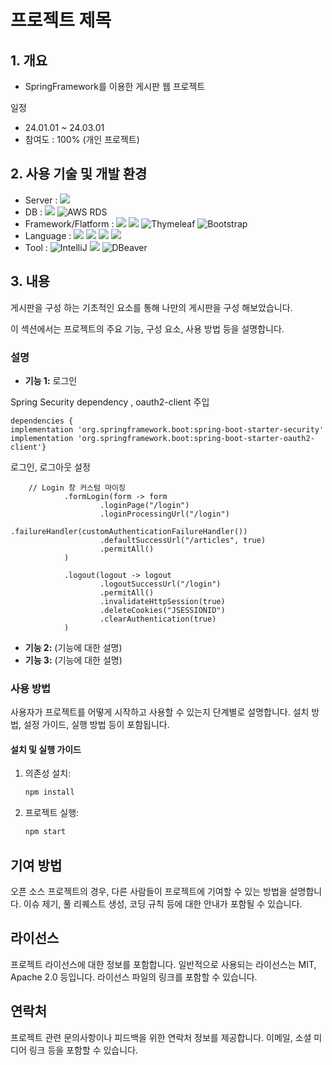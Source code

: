 # 프로젝트 제목

## 1. 개요

* SpringFramework를 이용한 게시판 웹 프로젝트
  
일정
* 24.01.01 ~ 24.03.01
* 참여도 : 100% (개인 프로젝트)

## 2. 사용 기술 및 개발 환경

* Server : <img src="https://img.shields.io/badge/Amazon%20EC2-FF9900?style=for-the-badge&logo=Amazon%20EC2&logoColor=white">
* DB : <img src="https://img.shields.io/badge/MySQL-4479A1?style=for-the-badge&logo=MySQL&logoColor=white">  ![AWS RDS](https://img.shields.io/badge/AWS%20RDS-FF9900?style=for-the-badge&logo=amazonaws&logoColor=white)
* Framework/Flatform :  <img src="https://img.shields.io/badge/springboot-6DB33F.svg?&style=for-the-badge&logo=springboot&logoColor=FFFFFF" />  <img src="https://img.shields.io/badge/Spring Security-6DB33F?style=for-the-badge&logo=Spring Security&logoColor=white"> ![Thymeleaf](https://img.shields.io/badge/Thymeleaf-005F0F?style=for-the-badge&logo=Thymeleaf&logoColor=white)  ![Bootstrap](https://img.shields.io/badge/Bootstrap-563D7C?style=for-the-badge&logo=bootstrap&logoColor=white)
* Language :   <img src="https://img.shields.io/badge/Java-007396.svg?&style=for-the-badge&logo=Java&logoColor=white"/>   <img src="https://img.shields.io/badge/javascript-F7DF1E.svg?&style=for-the-badge&logo=javascript&logoColor=FFFFFF" />  <img src="https://img.shields.io/badge/html5-E34F26.svg?&style=for-the-badge&logo=html5&logoColor=FFFFFF" /> <img src="https://img.shields.io/badge/css3-1572B6.svg?&style=for-the-badge&logo=css3&logoColor=FFFFFF+" />
* Tool : ![IntelliJ](https://img.shields.io/badge/IntelliJ-000000?style=for-the-badge&logo=intellijidea&logoColor=white)  <img src="https://img.shields.io/badge/Git-F05032?style=flat-square&logo=git&logoColor=white"/>  ![DBeaver](https://img.shields.io/badge/DBeaver-A1A1A1?style=for-the-badge&logo=DBeaver&logoColor=white)



## 3. 내용

게시판을 구성 하는 기초적인 요소를 통해 나만의 게시판을 구성 해보았습니다.

이 섹션에서는 프로젝트의 주요 기능, 구성 요소, 사용 방법 등을 설명합니다. 

### 설명

- **기능 1:**  로그인
  
Spring Security dependency , oauth2-client 주입


	dependencies {
	implementation 'org.springframework.boot:spring-boot-starter-security'
	implementation 'org.springframework.boot:spring-boot-starter-oauth2-client'}

로그인, 로그아웃 설정

  		// Login 창 커스텀 마이징 
                .formLogin(form -> form
                        .loginPage("/login") 
                        .loginProcessingUrl("/login")  
                        .failureHandler(customAuthenticationFailureHandler()) 
                        .defaultSuccessUrl("/articles", true)
                        .permitAll()
                )

                .logout(logout -> logout
                        .logoutSuccessUrl("/login")
                        .permitAll()
                        .invalidateHttpSession(true)
                        .deleteCookies("JSESSIONID")
                        .clearAuthentication(true)
                )

  
  
- **기능 2:** (기능에 대한 설명)
- **기능 3:** (기능에 대한 설명)


























### 사용 방법

사용자가 프로젝트를 어떻게 시작하고 사용할 수 있는지 단계별로 설명합니다. 설치 방법, 설정 가이드, 실행 방법 등이 포함됩니다.

#### 설치 및 실행 가이드

1. 의존성 설치:

    ```bash
    npm install
    ```

2. 프로젝트 실행:

    ```bash
    npm start
    ```

## 기여 방법

오픈 소스 프로젝트의 경우, 다른 사람들이 프로젝트에 기여할 수 있는 방법을 설명합니다. 이슈 제기, 풀 리퀘스트 생성, 코딩 규칙 등에 대한 안내가 포함될 수 있습니다.

## 라이선스

프로젝트 라이선스에 대한 정보를 포함합니다. 일반적으로 사용되는 라이선스는 MIT, Apache 2.0 등입니다. 라이선스 파일의 링크를 포함할 수 있습니다.

## 연락처

프로젝트 관련 문의사항이나 피드백을 위한 연락처 정보를 제공합니다. 이메일, 소셜 미디어 링크 등을 포함할 수 있습니다.
